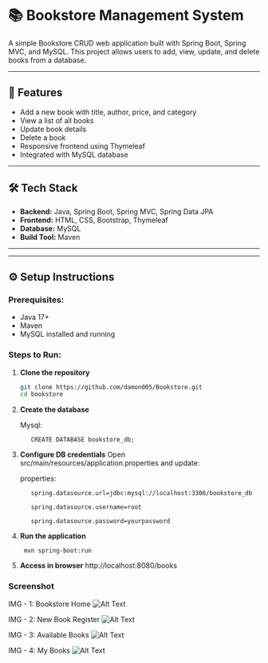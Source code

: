 # 📚 Bookstore Management System

A simple Bookstore CRUD web application built with Spring Boot, Spring MVC, and MySQL. This project allows users to add, view, update, and delete books from a database.

---

## 🚀 Features

- Add a new book with title, author, price, and category
- View a list of all books
- Update book details
- Delete a book
- Responsive frontend using Thymeleaf
- Integrated with MySQL database

---

## 🛠️ Tech Stack

- **Backend:** Java, Spring Boot, Spring MVC, Spring Data JPA
- **Frontend:** HTML, CSS, Bootstrap, Thymeleaf
- **Database:** MySQL
- **Build Tool:** Maven

---


---

## ⚙️ Setup Instructions

### Prerequisites:
- Java 17+
- Maven
- MySQL installed and running

### Steps to Run:


1. **Clone the repository**
   ```bash
   git clone https://github.com/damon005/Bookstore.git
   cd bookstore


2.  **Create the database**

      Mysql:
    
           CREATE DATABASE bookstore_db;


 4.  **Configure DB credentials**
       Open src/main/resources/application.properties and update:

       properties:
     
            spring.datasource.url=jdbc:mysql://localhost:3306/bookstore_db
     
            spring.datasource.username=root
     
            spring.datasource.password=yourpassword


 5.  **Run the application**

          mvn spring-boot:run


 7.   **Access in browser**
          http://localhost:8080/books


 ### Screenshot

 IMG - 1:  Bookstore Home
![Alt Text](https://github.com/damon005/Bookstore/blob/main/assets/Screenshot%202025-06-21%20094129.png)

 IMG - 2:  New Book Register
 ![Alt Text](https://github.com/damon005/Bookstore/blob/main/assets/Screenshot%202025-06-21%20094144.png)

 IMG - 3:  Available Books
 ![Alt Text](https://github.com/damon005/Bookstore/blob/main/assets/Screenshot%202025-06-21%20094200.png)

 IMG - 4:  My Books 
 ![Alt Text](https://github.com/damon005/Bookstore/blob/main/assets/Screenshot%202025-06-21%20094211.png)

 
   
